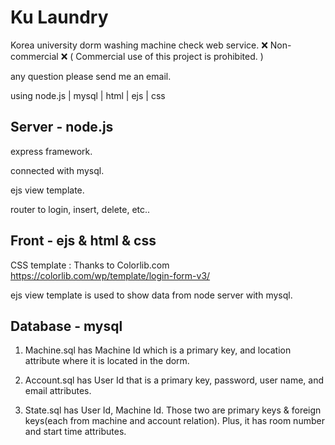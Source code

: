 # Ku Laundry
Korea university dorm washing machine check web service.
❌ Non-commercial ❌
( Commercial use of this project is prohibited. )

any question please send me an email.

using node.js | mysql | html | ejs | css

## Server - node.js

express framework.

connected with mysql.

ejs view template.

router to login, insert, delete, etc..

## Front - ejs & html & css

CSS template : Thanks to Colorlib.com 
https://colorlib.com/wp/template/login-form-v3/

ejs view template is used to show data from node server with mysql.

## Database - mysql

1.  Machine.sql has Machine Id which is a primary key, and location attribute where it is located in the dorm.

2.  Account.sql has User Id that is a primary key, password, user name, and email attributes.

3.  State.sql has User Id, Machine Id. Those two are primary keys & foreign keys(each from machine and account relation).
    Plus, it has room number and start time attributes.
